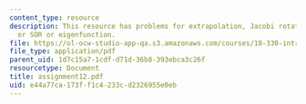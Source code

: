 ```yaml
---
content_type: resource
description: This resource has problems for extrapolation, Jacobi rotations, and Gauss-Seidel
  or SOR or eigenfunction.
file: https://ol-ocw-studio-app-qa.s3.amazonaws.com/courses/18-330-introduction-to-numerical-analysis-spring-2004/e44a77ca173ff1c4233cd2326955e0eb_assignment12.pdf
file_type: application/pdf
parent_uid: 1d7c15a7-1cdf-d71d-36b8-393ebca3c26f
resourcetype: Document
title: assignment12.pdf
uid: e44a77ca-173f-f1c4-233c-d2326955e0eb
---
```

